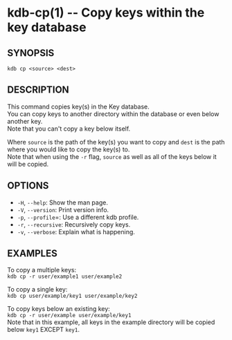 kdb-cp(1) -- Copy keys within the key database
==============================================

## SYNOPSIS

`kdb cp <source> <dest>`  


## DESCRIPTION

This command copies key(s) in the Key database.  
You can copy keys to another directory within the database or even below another key.  
Note that you can't copy a key below itself.  

Where `source` is the path of the key(s) you want to copy and `dest` is the path where you would like to copy the key(s) to.  
Note that when using the `-r` flag, `source` as well as all of the keys below it will be copied.  

## OPTIONS


- `-H`, `--help`:
  Show the man page.
- `-V`, `--version`:
  Print version info.
- `-p`, `--profile`=<profile>:
  Use a different kdb profile.
- `-r`, `--recursive`:
  Recursively copy keys.
- `-v`, `--verbose`:
  Explain what is happening.



## EXAMPLES

To copy a multiple keys:  
`kdb cp -r user/example1 user/example2`  

To copy a single key:  
`kdb cp user/example/key1 user/example/key2`  

To copy keys below an existing key:  
`kdb cp -r user/example user/example/key1`  
Note that in this example, all keys in the example directory will be copied below `key1` EXCEPT `key1`.  



